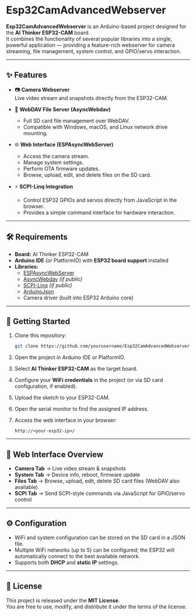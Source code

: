 # Esp32CamAdvancedWebserver  

**Esp32CamAdvancedWebserver** is an Arduino-based project designed for the **AI Thinker ESP32-CAM** board.  
It combines the functionality of several popular libraries into a single, powerful application — providing a feature-rich webserver for camera streaming, file management, system control, and GPIO/servo interaction.  

---

## ✨ Features  

- 📷 **Camera Webserver**  
  Live video stream and snapshots directly from the ESP32-CAM.  

- 📂 **WebDAV File Server (AsyncWebdav)**  
  - Full SD card file management over WebDAV.  
  - Compatible with Windows, macOS, and Linux network drive mounting.  

- 🌐 **Web Interface (ESPAsyncWebServer)**  
  - Access the camera stream.  
  - Manage system settings.  
  - Perform OTA firmware updates.  
  - Browse, upload, edit, and delete files on the SD card.  

- ⚡ **SCPI-Linq Integration**  
  - Control ESP32 GPIOs and servos directly from JavaScript in the browser.  
  - Provides a simple command interface for hardware interaction.  

---

## 🛠 Requirements  

- **Board:** AI Thinker ESP32-CAM  
- **Arduino IDE** (or PlatformIO) with **ESP32 board support** installed  
- **Libraries:**  
  - [ESPAsyncWebServer](https://github.com/me-no-dev/ESPAsyncWebServer)  
  - [AsyncWebdav](https://github.com/your-library-link) *(if public)*  
  - [SCPI-Linq](https://github.com/your-library-link) *(if public)*  
  - [ArduinoJson](https://arduinojson.org/)  
  - Camera driver (built into ESP32 Arduino core)  

---

## 🚀 Getting Started  

1. Clone this repository:  
   ```bash
   git clone https://github.com/yourusername/Esp32CamAdvancedWebserver.git
   ```  

2. Open the project in Arduino IDE or PlatformIO.  

3. Select **AI Thinker ESP32-CAM** as the target board.  

4. Configure your **WiFi credentials** in the project (or via SD card configuration, if enabled).  

5. Upload the sketch to your ESP32-CAM.  

6. Open the serial monitor to find the assigned IP address.  

7. Access the web interface in your browser:  
   ```
   http://<your-esp32-ip>/
   ```  

---

## 📡 Web Interface Overview  

- **Camera Tab** → Live video stream & snapshots  
- **System Tab** → Device info, reboot, firmware update  
- **Files Tab** → Browse, upload, edit, delete SD card files (WebDAV also available)  
- **SCPI Tab** → Send SCPI-style commands via JavaScript for GPIO/servo control  

---

## ⚙️ Configuration  

- WiFi and system configuration can be stored on the SD card in a JSON file.  
- Multiple WiFi networks (up to 5) can be configured; the ESP32 will automatically connect to the best available network.  
- Supports both **DHCP** and **static IP** settings.  

---

## 📖 License  

This project is released under the **MIT License**.  
You are free to use, modify, and distribute it under the terms of the license.  
